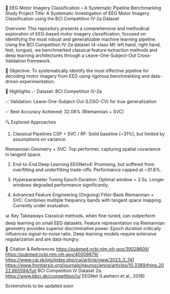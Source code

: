 🧠 EEG Motor Imagery Classification – A Systematic Pipeline Benchmarking Study
Project Title:
A Systematic Investigation of EEG Motor Imagery Classification using the BCI Competition IV-2a Dataset

Overview:
This repository presents a comprehensive and methodical exploration of EEG-based motor imagery classification, focused on identifying the most robust and generalizable machine learning pipeline. Using the BCI Competition IV-2a dataset (4-class MI: left hand, right hand, feet, tongue), we benchmarked classical feature extraction methods and deep learning architectures through a Leave-One-Subject-Out Cross-Validation framework.

🎯 Objective:
To systematically identify the most effective pipeline for decoding motor imagery from EEG using rigorous benchmarking and data-driven experimentation.

🚀 Highlights
✅ Dataset: BCI Competition IV-2a

✅ Validation: Leave-One-Subject-Out (LOSO-CV) for true generalization

✅ Best Accuracy Achieved: 32.08% (Riemannian + SVC)

🔍 Explored Approaches
1. Classical Pipelines
CSP + SVC / RF: Solid baseline (~31%), but limited by assumptions on variance.

Riemannian Geometry + SVC: Top performer, capturing spatial covariance in tangent space.

2. End-to-End Deep Learning
EEGNetv4: Promising, but suffered from overfitting and underfitting trade-offs. Performance capped at ~31.6%.

3. Hyperparameter Tuning
Epoch Duration: Optimal window = 2.5s. Longer windows degraded performance significantly.

4. Advanced Feature Engineering (Ongoing)
Filter-Bank Riemannian + SVC: Combines multiple frequency bands with tangent space mapping. Currently under evaluation.

📊 Key Takeaways
Classical methods, when fine-tuned, can outperform deep learning on small EEG datasets.
Feature representation via Riemannian geometry provides superior discriminative power.
Epoch duration critically influences signal-to-noise ratio.
Deep learning models require extensive regularization and are data-hungry.

📌 Citation & References
https://pubmed.ncbi.nlm.nih.gov/39028609/
https://pubmed.ncbi.nlm.nih.gov/40009879/
https://www.cai.sk/ojs/index.php/cai/article/view/2023_3_741
https://www.frontiersin.org/journals/neuroscience/articles/10.3389/fnins.2022.865594/full
BCI Competition IV Dataset 2a: https://www.bbci.de/competition/iv/
EEGNet (Lawhern et al., 2018)


Screenshots to be updated soon
